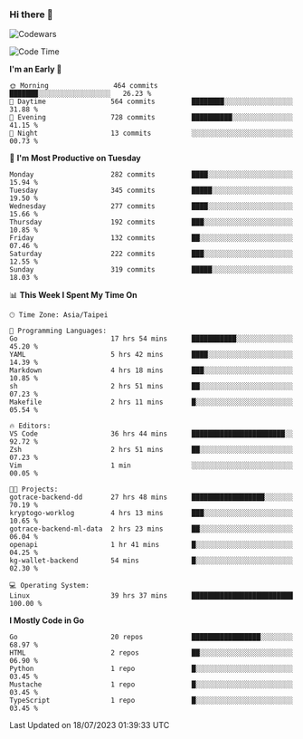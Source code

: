 ### Hi there 👋

![Codewars](https://www.codewars.com/users/omegaatt36/badges/small)

<!--START_SECTION:waka-->
![Code Time](http://img.shields.io/badge/Code%20Time-1%2C299%20hrs%2032%20mins-blue)

**I'm an Early 🐤** 

```text
🌞 Morning                464 commits         ███████░░░░░░░░░░░░░░░░░░   26.23 % 
🌆 Daytime                564 commits         ████████░░░░░░░░░░░░░░░░░   31.88 % 
🌃 Evening                728 commits         ██████████░░░░░░░░░░░░░░░   41.15 % 
🌙 Night                  13 commits          ░░░░░░░░░░░░░░░░░░░░░░░░░   00.73 % 
```
📅 **I'm Most Productive on Tuesday** 

```text
Monday                   282 commits         ████░░░░░░░░░░░░░░░░░░░░░   15.94 % 
Tuesday                  345 commits         █████░░░░░░░░░░░░░░░░░░░░   19.50 % 
Wednesday                277 commits         ████░░░░░░░░░░░░░░░░░░░░░   15.66 % 
Thursday                 192 commits         ███░░░░░░░░░░░░░░░░░░░░░░   10.85 % 
Friday                   132 commits         ██░░░░░░░░░░░░░░░░░░░░░░░   07.46 % 
Saturday                 222 commits         ███░░░░░░░░░░░░░░░░░░░░░░   12.55 % 
Sunday                   319 commits         █████░░░░░░░░░░░░░░░░░░░░   18.03 % 
```


📊 **This Week I Spent My Time On** 

```text
🕑︎ Time Zone: Asia/Taipei

💬 Programming Languages: 
Go                       17 hrs 54 mins      ███████████░░░░░░░░░░░░░░   45.20 % 
YAML                     5 hrs 42 mins       ████░░░░░░░░░░░░░░░░░░░░░   14.39 % 
Markdown                 4 hrs 18 mins       ███░░░░░░░░░░░░░░░░░░░░░░   10.85 % 
sh                       2 hrs 51 mins       ██░░░░░░░░░░░░░░░░░░░░░░░   07.23 % 
Makefile                 2 hrs 11 mins       █░░░░░░░░░░░░░░░░░░░░░░░░   05.54 % 

🔥 Editors: 
VS Code                  36 hrs 44 mins      ███████████████████████░░   92.72 % 
Zsh                      2 hrs 51 mins       ██░░░░░░░░░░░░░░░░░░░░░░░   07.23 % 
Vim                      1 min               ░░░░░░░░░░░░░░░░░░░░░░░░░   00.05 % 

🐱‍💻 Projects: 
gotrace-backend-dd       27 hrs 48 mins      ██████████████████░░░░░░░   70.19 % 
kryptogo-worklog         4 hrs 13 mins       ███░░░░░░░░░░░░░░░░░░░░░░   10.65 % 
gotrace-backend-ml-data  2 hrs 23 mins       ██░░░░░░░░░░░░░░░░░░░░░░░   06.04 % 
openapi                  1 hr 41 mins        █░░░░░░░░░░░░░░░░░░░░░░░░   04.25 % 
kg-wallet-backend        54 mins             █░░░░░░░░░░░░░░░░░░░░░░░░   02.30 % 

💻 Operating System: 
Linux                    39 hrs 37 mins      █████████████████████████   100.00 % 
```

**I Mostly Code in Go** 

```text
Go                       20 repos            █████████████████░░░░░░░░   68.97 % 
HTML                     2 repos             ██░░░░░░░░░░░░░░░░░░░░░░░   06.90 % 
Python                   1 repo              █░░░░░░░░░░░░░░░░░░░░░░░░   03.45 % 
Mustache                 1 repo              █░░░░░░░░░░░░░░░░░░░░░░░░   03.45 % 
TypeScript               1 repo              █░░░░░░░░░░░░░░░░░░░░░░░░   03.45 % 
```




 Last Updated on 18/07/2023 01:39:33 UTC
<!--END_SECTION:waka-->

<!--
**omegaatt36/omegaatt36** is a ✨ _special_ ✨ repository because its `README.md` (this file) appears on your GitHub profile.

Here are some ideas to get you started:

- 🔭 I’m currently working on ...
- 🌱 I’m currently learning ...
- 👯 I’m looking to collaborate on ...
- 🤔 I’m looking for help with ...
- 💬 Ask me about ...
- 📫 How to reach me: ...
- 😄 Pronouns: ...
- ⚡ Fun fact: ...
-->
